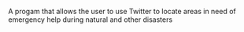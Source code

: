 A progam that allows the user to use Twitter to locate areas in need of emergency help during natural and other disasters